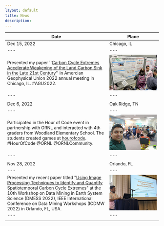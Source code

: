 ```yaml
---
layout: default
title: News 
description: 
---
```

|Date|Place|
|---|---|
| Dec 15, 2022| Chicago, IL|
|---|---|
|Presented my paper ``[Carbon Cycle Extremes Accelerate Weakening of the Land Carbon Sink in the Late 21st Century](https://doi.org/10.5194/bg-2022-178)'' in Amercian Geophysical Union 2022 annual meeting in Chicago, IL. #AGU2022. |![AGU2022, Dec 15, 2022](./assets/images/news/agu2022.jpg) |
|---|---|
| | |
| Dec 6, 2022| Oak Ridge, TN|
|---|---|
|Participated in the Hour of Code event in partnership with ORNL and interacted with 4th graders from Woodland Elementary School. The students created games at [hourofcode](https://hourofcode.com/us/learn). #HourOfCode @ORNL @ORNLCommunity. |![Hour of Code, Dec 6, 2022](./assets/images/news/hour_of_code.jpg) |
|---|---|
| | |
| Nov 28, 2022| Orlando, FL|
|---|---|
|Presented my recent paper titled "[Using Image Processing Techniques to Identify and Quantify Spatiotemporal Carbon Cycle Extremes](./papers/Sharma_2022_SpatioTemporalExtremes_ICDM.pdf)" at the 10th Workshop on Data Mining in Earth System Science (DMESS 2022), IEEE International Conference on Data Mining Workshops (ICDMW 2022) in Orlando, FL, USA. |![ICDM2022, Nov 28, 2022](./assets/images/news/ICDM_Pic.png)|
|---|---|
| | |


